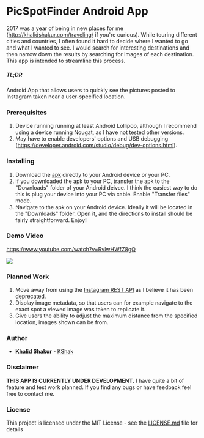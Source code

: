 # PicSpotFinder Android App

2017 was a year of being in new places for me (http://khalidshakur.com/traveling/ if you're curious). While touring different cities and countries, I often found it hard to decide where I wanted to go and what I wanted to see. I would search for interesting destinations and then narrow down the results by searching for images of each destination. This app is intended to streamline this process.

##### TL;DR 
Android App that allows users to quickly see the pictures posted to Instagram taken near a user-specified location.

### Prerequisites
1. Device running running at least Android Lollipop, although I recommend using a device running Nougat, as I have not tested other versions.
2. May have to enable developers' options and USB debugging (https://developer.android.com/studio/debug/dev-options.html).

### Installing
1. Download the [apk]() directly to your Android device or your PC.
2. If you downloaded the apk to your PC, transfer the apk to the "Downloads" folder of your Android deivce. I think the easiest way to do this is plug your device into your PC via cable. Enable "Transfer files" mode.
3. Navigate to the apk on your Android device. Ideally it will be located in the "Downloads" folder. Open it, and the directions to install should be fairly straightforward. Enjoy!

### Demo Video
https://www.youtube.com/watch?v=RvlwHWfZ8gQ

[![](http://khalidshakur.com/projects/picspotfinder_screenshot.PNG)]()

### Planned Work
1. Move away from using the [Instagram REST API](https://www.instagram.com/developer/) as I believe it has been deprecated.
2. Display image metadata, so that users can for example navigate to the exact spot a viewed image was taken to replicate it.
3. Give users the ability to adjust the maximum distance from the specified location, images shown can be from.

### Author
* **Khalid Shakur** - [KShak](khalidshakur.com)

### Disclaimer
**THIS APP IS CURRENTLY UNDER DEVELOPMENT.** I have quite a bit of feature and test work planned. If you find any bugs or have feedback feel free to contact me.

### License
This project is licensed under the MIT License - see the [LICENSE.md](LICENSE.md) file for details
